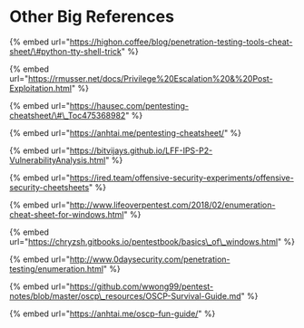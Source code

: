# Other Big References

{% embed url="https://highon.coffee/blog/penetration-testing-tools-cheat-sheet/\#python-tty-shell-trick" %}

{% embed url="https://rmusser.net/docs/Privilege%20Escalation%20&%20Post-Exploitation.html" %}

{% embed url="https://hausec.com/pentesting-cheatsheet/\#\_Toc475368982" %}

{% embed url="https://anhtai.me/pentesting-cheatsheet/" %}

{% embed url="https://bitvijays.github.io/LFF-IPS-P2-VulnerabilityAnalysis.html" %}

{% embed url="https://ired.team/offensive-security-experiments/offensive-security-cheetsheets" %}

{% embed url="http://www.lifeoverpentest.com/2018/02/enumeration-cheat-sheet-for-windows.html" %}

{% embed url="https://chryzsh.gitbooks.io/pentestbook/basics\_of\_windows.html" %}

{% embed url="http://www.0daysecurity.com/penetration-testing/enumeration.html" %}

{% embed url="https://github.com/wwong99/pentest-notes/blob/master/oscp\_resources/OSCP-Survival-Guide.md" %}

{% embed url="https://anhtai.me/oscp-fun-guide/" %}



